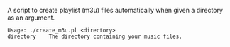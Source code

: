 A script to create playlist (m3u) files automatically when given a directory as an argument.

    Usage: ./create_m3u.pl <directory>
    directory    The directory containing your music files.
